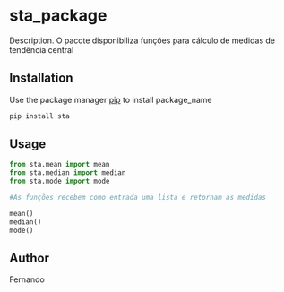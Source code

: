 # sta_package

Description. 
O pacote disponibiliza funções para cálculo de medidas de tendência central

## Installation

Use the package manager [pip](https://pip.pypa.io/en/stable/) to install package_name

```bash
pip install sta
```

## Usage

```python
from sta.mean import mean
from sta.median import median
from sta.mode import mode

#As funções recebem como entrada uma lista e retornam as medidas

mean()
median()
mode()

```

## Author
Fernando

